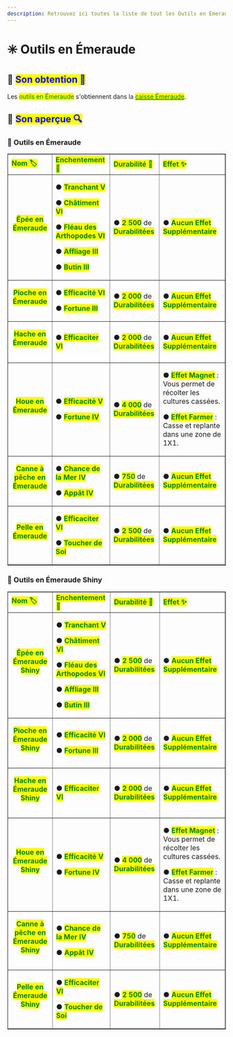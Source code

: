 ```yaml
---
description: Retrouvez ici toutes la liste de tout les Outils en Émeraude présents sur le serveur.
---
```


# ✳️ Outils en Émeraude

## 🔷 <mark style="color:blue;">Son obtention 🤔</mark>

Les <mark style="color:green;">outils en Émeraude</mark> s'obtiennent dans la [<mark style="color:green;">caisse Émeraude</mark>](https://wiki.evolucraft.fr/le-gameplay/les-caisses#caisse-emeraude).

## 🔷 <mark style="color:blue;">Son aperçue 🔍</mark>

### 🔹 Outils en Émeraude

<table border="1" cellspacing="0" cellpadding="6">
  <tr>
    <td><mark style="color:green;"><strong>Nom 🏷️</strong></mark></td>
    <td><mark style="color:green;"><strong>Enchentement 📖</strong></mark></td>
    <td><mark style="color:green;"><strong>Durabilité 📏</strong></mark></td>
    <td><mark style="color:green;"><strong>Effet ✨</strong></mark></td>    
  </tr>
  <tr>
   <td align="center">
     <p><mark style="color:green;"><strong>Épée en Émeraude</strong></mark></p>
     <p><figure><img src="../.gitbook/assets/Codex/Outils/Emeraude/Epee.png" alt=""></figure></p>
   </td>
   <td>
     <p>● <mark style="color:green;"><strong>Tranchant V</strong></mark></p>
     <p>● <mark style="color:green;"><strong>Châtiment VI</strong></mark></p>
     <p>● <mark style="color:green;"><strong>Fléau des Arthopodes VI</strong></mark></p>
     <p>● <mark style="color:green;"><strong>Affliage III</strong></mark></p>
     <p>● <mark style="color:green;"><strong>Butin III</strong></mark></p>
   </td>
   <td>
     <p>● <mark style="color:green;"><strong>2 500</strong></mark> de <mark style="color:green;"><strong>Durabilitées</strong></mark></p>
   </td>
   <td>  
     <p>● <mark style="color:green;"><strong>Aucun Effet Supplémentaire</strong></mark></p>
   </td>
  </tr>
  <tr>
   <td align="center">
     <p><mark style="color:green;"><strong>Pioche en Émeraude</strong></mark></p>
     <p><figure><img src="../.gitbook/assets/Codex/Outils/Emeraude/Pioche.png" alt=""></figure></p>
   </td>
   <td>
     <p>● <mark style="color:green;"><strong>Efficacité VI</strong></mark></p>
     <p>● <mark style="color:green;"><strong>Fortune III</strong></mark></p>
   </td>
   <td>
     <p>● <mark style="color:green;"><strong>2 000</strong></mark> de <mark style="color:green;"><strong>Durabilitées</strong></mark></p>
   </td>
   <td>  
     <p>● <mark style="color:green;"><strong>Aucun Effet Supplémentaire</strong></mark></p>
   </td>
  </tr>  
  <tr>
   <td align="center">
     <p><mark style="color:green;"><strong>Hache en Émeraude</strong></mark></p>
     <p><figure><img src="../.gitbook/assets/Codex/Outils/Emeraude/Hache.png" alt=""></figure></p>
   </td>
   <td>
     <p>● <mark style="color:green;"><strong>Efficaciter VI</strong></mark></p>
   </td>
   <td>
     <p>● <mark style="color:green;"><strong>2 000</strong></mark> de <mark style="color:green;"><strong>Durabilitées</strong></mark></p>
   </td>
   <td>  
     <p>● <mark style="color:green;"><strong>Aucun Effet Supplémentaire</strong></mark></p>
   </td>
  </tr>
  <tr>
   <td align="center">
     <p><mark style="color:green;"><strong>Houe en Émeraude</strong></mark></p>
     <p><figure><img src="../.gitbook/assets/Codex/Outils/Emeraude/Houe.png" alt=""></figure></p>
   </td>
   <td>
     <p>● <mark style="color:green;"><strong>Efficacité V</strong></mark></p>
     <p>● <mark style="color:green;"><strong>Fortune IV</strong></mark></p>
   </td>
   <td>
     <p>● <mark style="color:green;"><strong>4 000</strong></mark> de <mark style="color:green;"><strong>Durabilitées</strong></mark></p>
   </td>
   <td>  
     <p>● <mark style="color:green;"><strong>Effet Magnet</strong></mark> : Vous permet de récolter les cultures cassées.</p>
     <p>● <mark style="color:green;"><strong>Effet Farmer</strong></mark> : Casse et replante dans une zone de 1X1.</p>
   </td>
  </tr>
  <tr>
   <td align="center">
     <p><mark style="color:green;"><strong>Canne à pêche en Émeraude</strong></mark></p>
     <p><figure><img src="../.gitbook/assets/Codex/Outils/Emeraude/CanneAPeche.png" alt=""></figure></p>
   </td>
   <td>
     <p>● <mark style="color:green;"><strong>Chance de la Mer IV</strong></mark></p>
     <p>● <mark style="color:green;"><strong>Appât IV</strong></mark></p>
   </td>
   <td>
     <p>● <mark style="color:green;"><strong>750</strong></mark> de <mark style="color:green;"><strong>Durabilitées</strong></mark></p>
   </td>
   <td>  
     <p>● <mark style="color:green;"><strong>Aucun Effet Supplémentaire</strong></mark></p>
   </td>
  </tr>  
  <tr>
   <td align="center">
     <p><mark style="color:green;"><strong>Pelle en Émeraude</strong></mark></p>
     <p><figure><img src="../.gitbook/assets/Codex/Outils/Emeraude/Pelle.png" alt=""></figure></p>
   </td>
   <td>
     <p>● <mark style="color:green;"><strong>Efficaciter VI</strong></mark></p>
     <p>● <mark style="color:green;"><strong>Toucher de Soi</strong></mark></p>
   </td>
   <td>
     <p>● <mark style="color:green;"><strong>2 500</strong></mark> de <mark style="color:green;"><strong>Durabilitées</strong></mark></p>
   </td>
   <td>  
     <p>● <mark style="color:green;"><strong>Aucun Effet Supplémentaire</strong></mark></p>
   </td>
  </tr>
</table>

### 🔹 Outils en Émeraude Shiny

<table border="1" cellspacing="0" cellpadding="6">
  <tr>
    <td><mark style="color:green;"><strong>Nom 🏷️</strong></mark></td>
    <td><mark style="color:green;"><strong>Enchentement 📖</strong></mark></td>
    <td><mark style="color:green;"><strong>Durabilité 📏</strong></mark></td>
    <td><mark style="color:green;"><strong>Effet ✨</strong></mark></td>    
  </tr>
  <tr>
   <td align="center">
     <p><mark style="color:green;"><strong>Épée en Émeraude Shiny</strong></mark></p>
     <p><figure><img src="../.gitbook/assets/Codex/Outils/Emeraude_Shiny/Epee.png" alt=""></figure></p>
   </td>
   <td>
     <p>● <mark style="color:green;"><strong>Tranchant V</strong></mark></p>
     <p>● <mark style="color:green;"><strong>Châtiment VI</strong></mark></p>
     <p>● <mark style="color:green;"><strong>Fléau des Arthopodes VI</strong></mark></p>
     <p>● <mark style="color:green;"><strong>Affliage III</strong></mark></p>
     <p>● <mark style="color:green;"><strong>Butin III</strong></mark></p>
   </td>
   <td>
     <p>● <mark style="color:green;"><strong>2 500</strong></mark> de <mark style="color:green;"><strong>Durabilitées</strong></mark></p>
   </td>
   <td>  
     <p>● <mark style="color:green;"><strong>Aucun Effet Supplémentaire</strong></mark></p>
   </td>
  </tr>
  <tr>
   <td align="center">
     <p><mark style="color:green;"><strong>Pioche en Émeraude Shiny</strong></mark></p>
     <p><figure><img src="../.gitbook/assets/Codex/Outils/Emeraude_Shiny/Pioche.png" alt=""></figure></p>
   </td>
   <td>
     <p>● <mark style="color:green;"><strong>Efficacité VI</strong></mark></p>
     <p>● <mark style="color:green;"><strong>Fortune III</strong></mark></p>
   </td>
   <td>
     <p>● <mark style="color:green;"><strong>2 000</strong></mark> de <mark style="color:green;"><strong>Durabilitées</strong></mark></p>
   </td>
   <td>  
     <p>● <mark style="color:green;"><strong>Aucun Effet Supplémentaire</strong></mark></p>
   </td>
  </tr>  
  <tr>
   <td align="center">
     <p><mark style="color:green;"><strong>Hache en Émeraude Shiny</strong></mark></p>
     <p><figure><img src="../.gitbook/assets/Codex/Outils/Emeraude_Shiny/Hache.png" alt=""></figure></p>
   </td>
   <td>
     <p>● <mark style="color:green;"><strong>Efficaciter VI</strong></mark></p>
   </td>
   <td>
     <p>● <mark style="color:green;"><strong>2 000</strong></mark> de <mark style="color:green;"><strong>Durabilitées</strong></mark></p>
   </td>
   <td>  
     <p>● <mark style="color:green;"><strong>Aucun Effet Supplémentaire</strong></mark></p>
   </td>
  </tr>
  <tr>
   <td align="center">
     <p><mark style="color:green;"><strong>Houe en Émeraude Shiny</strong></mark></p>
     <p><figure><img src="../.gitbook/assets/Codex/Outils/Emeraude_Shiny/Houe.png" alt=""></figure></p>
   </td>
   <td>
     <p>● <mark style="color:green;"><strong>Efficacité V</strong></mark></p>
     <p>● <mark style="color:green;"><strong>Fortune IV</strong></mark></p>
   </td>
   <td>
     <p>● <mark style="color:green;"><strong>4 000</strong></mark> de <mark style="color:green;"><strong>Durabilitées</strong></mark></p>
   </td>
   <td>  
     <p>● <mark style="color:green;"><strong>Effet Magnet</strong></mark> : Vous permet de récolter les cultures cassées.</p>
     <p>● <mark style="color:green;"><strong>Effet Farmer</strong></mark> : Casse et replante dans une zone de 1X1.</p>
   </td>
  </tr>
  <tr>
   <td align="center">
     <p><mark style="color:green;"><strong>Canne à pêche en Émeraude Shiny</strong></mark></p>
     <p><figure><img src="../.gitbook/assets/Codex/Outils/Emeraude_Shiny/CanneAPeche.png" alt=""></figure></p>
   </td>
   <td>
     <p>● <mark style="color:green;"><strong>Chance de la Mer IV</strong></mark></p>
     <p>● <mark style="color:green;"><strong>Appât IV</strong></mark></p>
   </td>
   <td>
     <p>● <mark style="color:green;"><strong>750</strong></mark> de <mark style="color:green;"><strong>Durabilitées</strong></mark></p>
   </td>
   <td>  
     <p>● <mark style="color:green;"><strong>Aucun Effet Supplémentaire</strong></mark></p>
   </td>
  </tr>  
  <tr>
   <td align="center">
     <p><mark style="color:green;"><strong>Pelle en Émeraude Shiny</strong></mark></p>
     <p><figure><img src="../.gitbook/assets/Codex/Outils/Emeraude_Shiny/Hache.png" alt=""></figure></p>
   </td>
   <td>
     <p>● <mark style="color:green;"><strong>Efficaciter VI</strong></mark></p>
     <p>● <mark style="color:green;"><strong>Toucher de Soi</strong></mark></p>
   </td>
   <td>
     <p>● <mark style="color:green;"><strong>2 500</strong></mark> de <mark style="color:green;"><strong>Durabilitées</strong></mark></p>
   </td>
   <td>  
     <p>● <mark style="color:green;"><strong>Aucun Effet Supplémentaire</strong></mark></p>
   </td>
  </tr>
</table>
